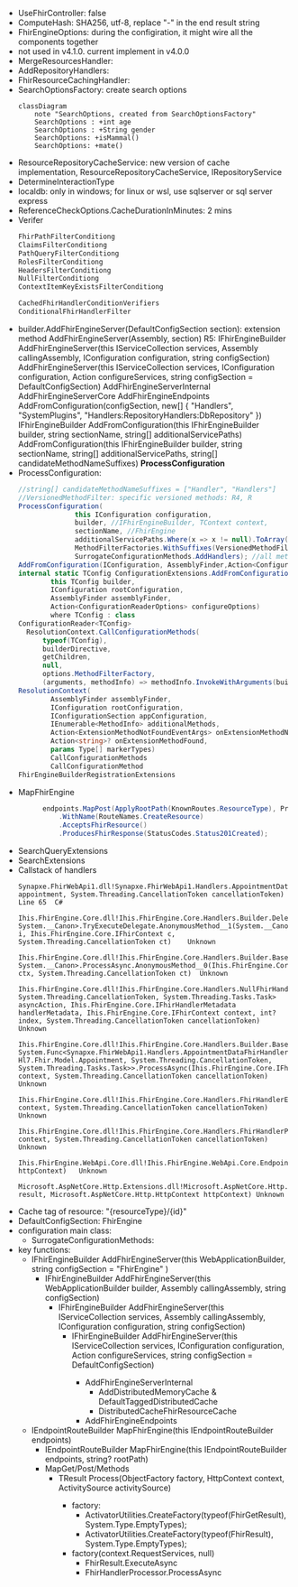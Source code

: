- UseFhirController: false
- ComputeHash: SHA256, utf-8, replace "-" in the end result string
- FhirEngineOptions:  during the configiration, it might wire all the components together
- not used in v4.1.0. current implement in v4.0.0
- MergeResourcesHandler: 
- AddRepositoryHandlers:
- FhirResourceCachingHandler:
- SearchOptionsFactory:  create search options
  ```mermaid
  classDiagram
      note "SearchOptions, created from SearchOptionsFactory"
      SearchOptions : +int age
      SearchOptions : +String gender
      SearchOptions: +isMammal()
      SearchOptions: +mate()
  ```
- ResourceRepositoryCacheService: new version of cache implementation, ResourceRepositoryCacheService, IRepositoryService<TResource>
- DetermineInteractionType
- localdb: only in windows; for linux or wsl, use sqlserver or sql server express
- ReferenceCheckOptions.CacheDurationInMinutes: 2 mins
- Verifer
  ```C#
  FhirPathFilterConditiong
  ClaimsFilterConditiong
  PathQueryFilterConditiong
  RolesFilterConditiong
  HeadersFilterConditiong
  NullFilterConditiong
  ContextItemKeyExistsFilterConditiong

  CachedFhirHandlerConditionVerifiers
  ConditionalFhirHandlerFilter
  ```
- builder.AddFhirEngineServer(DefaultConfigSection section): extension method
        AddFhirEngineServer(Assembly, section)
        R5: IFhirEngineBuilder AddFhirEngineServer(this IServiceCollection services, Assembly callingAssembly, IConfiguration configuration, string configSection)
            AddFhirEngineServer(this IServiceCollection services, IConfiguration configuration, Action<IFhirEngineBuilder> configureServices, string configSection = DefaultConfigSection)
                 AddFhirEngineServerInternal
                    AddFhirEngineServerCore
            AddFhirEngineEndpoints
            AddFromConfiguration(configSection, new[] { "Handlers", "SystemPlugins", "Handlers:RepositoryHandlers:DbRepository" })
              IFhirEngineBuilder AddFromConfiguration(this IFhirEngineBuilder builder, string sectionName, string[] additionalServicePaths)
                AddFromConfiguration(this IFhirEngineBuilder builder, string sectionName, string[] additionalServicePaths, string[] candidateMethodNameSuffixes)
                  **ProcessConfiguration**
- ProcessConfiguration: 
  ```c#
  //string[] candidateMethodNameSuffixes = ["Handler", "Handlers"]
  //VersionedMethodFilter: specific versioned methods: R4, R
  ProcessConfiguration(
                this IConfiguration configuration,
                builder, //IFhirEngineBuilder, TContext context,
                sectionName, //FhirEngine
                additionalServicePaths.Where(x => x != null).ToArray()!, //{ "Handlers", "SystemPlugins", "Handlers:RepositoryHandlers:DbRepository" }
                MethodFilterFactories.WithSuffixes(VersionedMethodFilter, candidateMethodNameSuffixes),
                SurrogateConfigurationMethods.AddHandlers); //all methods started with Add
  AddFromConfiguration(IConfiguration, AssemblyFinder,Action<ConfigurationReaderOptions> configureOptions)
  internal static TConfig ConfigurationExtensions.AddFromConfiguration<TConfig>(
          this TConfig builder,
          IConfiguration rootConfiguration,
          AssemblyFinder assemblyFinder,
          Action<ConfigurationReaderOptions> configureOptions)
          where TConfig : class
  ConfigurationReader<TConfig>
    ResolutionContext.CallConfigurationMethods(
        typeof(TConfig),
        builderDirective,
        getChildren,
        null,
        options.MethodFilterFactory,
        (arguments, methodInfo) => methodInfo.InvokeWithArguments(builder, arguments));
  ResolutionContext(
          AssemblyFinder assemblyFinder,
          IConfiguration rootConfiguration,
          IConfigurationSection appConfiguration,
          IEnumerable<MethodInfo> additionalMethods,
          Action<ExtensionMethodNotFoundEventArgs> onExtensionMethodNotFound,
          Action<string>? onExtensionMethodFound,
          params Type[] markerTypes)
          CallConfigurationMethods
          CallConfigurationMethod
  FhirEngineBuilderRegistrationExtensions         
  ```                  
- MapFhirEngine
  ```c#
        endpoints.MapPost(ApplyRootPath(KnownRoutes.ResourceType), ProcessWithBodyType)
            .WithName(RouteNames.CreateResource)
            .AcceptsFhirResource()
            .ProducesFhirResponse(StatusCodes.Status201Created);
    ```
- SearchQueryExtensions
- SearchExtensions
- Callstack of handlers
  ```
  Synapxe.FhirWebApi1.dll!Synapxe.FhirWebApi1.Handlers.AppointmentDataFhirHandler.ValidateNoAppointmentConflictAsync(Hl7.Fhir.Model.Appointment appointment, System.Threading.CancellationToken cancellationToken) Line 65	C#
      Ihis.FhirEngine.Core.dll!Ihis.FhirEngine.Core.Handlers.Builder.DelegateFhirHandler<System.__Canon, System.__Canon>.TryExecuteDelegate.AnonymousMethod__1(System.__Canon i, Ihis.FhirEngine.Core.IFhirContext c, System.Threading.CancellationToken ct)	Unknown
      Ihis.FhirEngine.Core.dll!Ihis.FhirEngine.Core.Handlers.Builder.BaseDelegateFhirHandler<System.__Canon, System.__Canon>.ProcessAsync.AnonymousMethod__0(Ihis.FhirEngine.Core.IFhirContext ctx, System.Threading.CancellationToken ct)	Unknown
      Ihis.FhirEngine.Core.dll!Ihis.FhirEngine.Core.Handlers.NullFhirHandlerInvoker.InvokeAsync(System.Func<Ihis.FhirEngine.Core.IFhirContext, System.Threading.CancellationToken, System.Threading.Tasks.Task> asyncAction, Ihis.FhirEngine.Core.IFhirHandlerMetadata handlerMetadata, Ihis.FhirEngine.Core.IFhirContext context, int? index, System.Threading.CancellationToken cancellationToken)	Unknown
      Ihis.FhirEngine.Core.dll!Ihis.FhirEngine.Core.Handlers.Builder.BaseDelegateFhirHandler<Synapxe.FhirWebApi1.Handlers.AppointmentDataFhirHandler, System.Func<Synapxe.FhirWebApi1.Handlers.AppointmentDataFhirHandler, Hl7.Fhir.Model.Appointment, System.Threading.CancellationToken, System.Threading.Tasks.Task>>.ProcessAsync(Ihis.FhirEngine.Core.IFhirContext context, System.Threading.CancellationToken cancellationToken)	Unknown
      Ihis.FhirEngine.Core.dll!Ihis.FhirEngine.Core.Handlers.FhirHandlerExceptionWrapper.ProcessAsync(Ihis.FhirEngine.Core.IFhirContext context, System.Threading.CancellationToken cancellationToken)	Unknown
      Ihis.FhirEngine.Core.dll!Ihis.FhirEngine.Core.Handlers.FhirHandlerProcessor.ProcessAsync(Ihis.FhirEngine.Core.IFhirContext context, System.Threading.CancellationToken cancellationToken)	Unknown
      Ihis.FhirEngine.WebApi.Core.dll!Ihis.FhirEngine.WebApi.Core.Endpoint.FhirBaseResult.ExecuteAsync(Microsoft.AspNetCore.Http.HttpContext httpContext)	Unknown
      Microsoft.AspNetCore.Http.Extensions.dll!Microsoft.AspNetCore.Http.RequestDelegateFactory.ExecuteResultWriteResponse(Microsoft.AspNetCore.Http.IResult result, Microsoft.AspNetCore.Http.HttpContext httpContext)	Unknown
  ```
- Cache tag of resource: "{resourceType}/{id}"
-  DefaultConfigSection: FhirEngine
- configuration main class: 
  - SurrogateConfigurationMethods: 
- key functions:
  - IFhirEngineBuilder AddFhirEngineServer(this WebApplicationBuilder, string configSection = "FhirEngine" )
    - IFhirEngineBuilder AddFhirEngineServer(this WebApplicationBuilder builder, Assembly callingAssembly, string configSection)
      - IFhirEngineBuilder AddFhirEngineServer(this IServiceCollection services, 
         Assembly callingAssembly, IConfiguration configuration, string configSection)
        - IFhirEngineBuilder AddFhirEngineServer(this IServiceCollection services, IConfiguration configuration, Action<IFhirEngineBuilder> configureServices, string configSection = DefaultConfigSection) 
          - AddFhirEngineServerInternal
              - AddDistributedMemoryCache & DefaultTaggedDistributedCache
              - DistributedCacheFhirResourceCache
          - AddFhirEngineEndpoints
  - IEndpointRouteBuilder MapFhirEngine(this IEndpointRouteBuilder endpoints)
    - IEndpointRouteBuilder MapFhirEngine(this IEndpointRouteBuilder endpoints, string? rootPath)
    - MapGet/Post/Methods
      - TResult Process<TResult>(ObjectFactory factory, HttpContext context, ActivitySource activitySource)
        - factory: 
          - ActivatorUtilities.CreateFactory(typeof(FhirGetResult), System.Type.EmptyTypes);
          - ActivatorUtilities.CreateFactory(typeof(FhirResult), System.Type.EmptyTypes);
        - factory(context.RequestServices, null) 
          - FhirResult.ExecuteAsync
          - FhirHandlerProcessor.ProcessAsync
